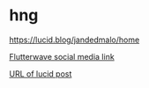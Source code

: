# hng

https://lucid.blog/jandedmalo/home

[Flutterwave social media link](https://twitter.com/shysef/status/1164861430421741568?s=20)

[URL of lucid post ](https://lucid.blog/jandedmalo/post/1566454918)

